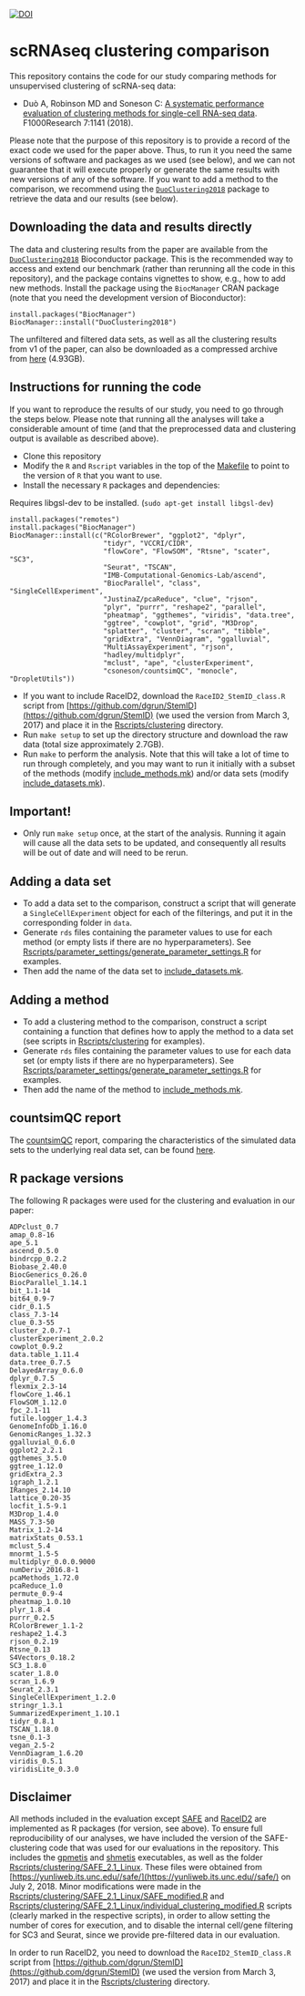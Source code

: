 [![DOI](https://zenodo.org/badge/98410072.svg)](https://zenodo.org/badge/latestdoi/98410072)

# scRNAseq clustering comparison
This repository contains the code for our study comparing methods for unsupervised clustering of scRNA-seq data:

- Duò A, Robinson MD and Soneson C: [A systematic performance evaluation of clustering methods for single-cell RNA-seq data](https://f1000research.com/articles/7-1141/v2). F1000Research 7:1141 (2018).

Please note that the purpose of this repository is to provide a record of the exact code we used for the paper above. Thus, to run it you need the same versions of software and packages as we used (see below), and we can not guarantee that it will execute properly or generate the same results with new versions of any of the software. If you want to add a method to the comparison, we recommend using the [`DuoClustering2018`](https://bioconductor.org/packages/DuoClustering2018/) package to retrieve the data and our results (see below). 

## Downloading the data and results directly
The data and clustering results from the paper are available from the [`DuoClustering2018`](https://bioconductor.org/packages/DuoClustering2018/) Bioconductor package. This is the recommended way to access and extend our benchmark (rather than rerunning all the code in this repository), and the package contains vignettes to show, e.g., how to add new methods. Install the package using the `BiocManager` CRAN package (note that you need the development version of Bioconductor):

```
install.packages("BiocManager")
BiocManager::install("DuoClustering2018")
```

The unfiltered and filtered data sets, as well as all the clustering results from v1 of the paper, can also be downloaded as a compressed archive from [here](http://imlspenticton.uzh.ch/robinson_lab/DuoClustering2018/DuoClustering2018.tar.gz) (4.93GB). 


## Instructions for running the code
If you want to reproduce the results of our study, you need to go through the steps below. Please note that running all the analyses will take a considerable amount of time (and that the preprocessed data and clustering output is available as described above).

- Clone this repository
- Modify the `R` and `Rscript` variables in the top of the [Makefile](Makefile) to point to the version of `R` that you want to use.
- Install the necessary `R` packages and dependencies:

Requires libgsl-dev to be installed. (`sudo apt-get install libgsl-dev`)

```
install.packages("remotes")
install.packages("BiocManager")
BiocManager::install(c("RColorBrewer", "ggplot2", "dplyr", 
                       "tidyr", "VCCRI/CIDR", 
                       "flowCore", "FlowSOM", "Rtsne", "scater", "SC3", 
                       "Seurat", "TSCAN", 
                       "IMB-Computational-Genomics-Lab/ascend",
                       "BiocParallel", "class", "SingleCellExperiment",
                       "JustinaZ/pcaReduce", "clue", "rjson", 
                       "plyr", "purrr", "reshape2", "parallel", 
                       "pheatmap", "ggthemes", "viridis", "data.tree", 
                       "ggtree", "cowplot", "grid", "M3Drop",
                       "splatter", "cluster", "scran", "tibble", 
                       "gridExtra", "VennDiagram", "ggalluvial", 
                       "MultiAssayExperiment", "rjson", 
                       "hadley/multidplyr",
                       "mclust", "ape", "clusterExperiment", 
                       "csoneson/countsimQC", "monocle", "DropletUtils"))
```

- If you want to include RaceID2, download the `RaceID2_StemID_class.R` script from [https://github.com/dgrun/StemID](https://github.com/dgrun/StemID) (we used the version from March 3, 2017) and place it in the [Rscripts/clustering](Rscripts/clustering) directory. 
- Run `make setup` to set up the directory structure and download the raw data (total size approximately 2.7GB).
- Run `make` to perform the analysis. Note that this will take a lot of time to run through completely, and you may want to run it initially with a subset of the methods (modify [include_methods.mk](include_methods.mk)) and/or data sets (modify [include_datasets.mk](include_datasets.mk)). 

## Important!
- Only run `make setup` once, at the start of the analysis. Running it again will cause all the data sets to be updated, and consequently all results will be out of date and will need to be rerun.

## Adding a data set
- To add a data set to the comparison, construct a script that will generate a `SingleCellExperiment` object for each of the filterings, and put it in the corresponding folder in `data`.
- Generate `rds` files containing the parameter values to use for each method (or empty lists if there are no hyperparameters). See [Rscripts/parameter_settings/generate_parameter_settings.R](Rscripts/parameter_settings/generate_parameter_settings.R) for examples.
- Then add the name of the data set to [include_datasets.mk](include_datasets.mk).

## Adding a method
- To add a clustering method to the comparison, construct a script containing a function that defines how to apply the method to a data set (see scripts in [Rscripts/clustering](Rscripts/clustering) for examples).
- Generate `rds` files containing the parameter values to use for each data set (or empty lists if there are no hyperparameters). See [Rscripts/parameter_settings/generate_parameter_settings.R](Rscripts/parameter_settings/generate_parameter_settings.R) for examples.
- Then add the name of the method to [include_methods.mk](include_methods.mk).

## countsimQC report 
The [countsimQC](https://github.com/csoneson/countsimQC) report, comparing the characteristics of the simulated data sets to the underlying real data set, can be found [here](http://imlspenticton.uzh.ch/robinson_lab/DuoClustering2018/Kumar_countsimQC.html).

## R package versions
The following R packages were used for the clustering and evaluation in our paper:

```
ADPclust_0.7
amap_0.8-16
ape_5.1
ascend_0.5.0
bindrcpp_0.2.2
Biobase_2.40.0
BiocGenerics_0.26.0
BiocParallel_1.14.1
bit_1.1-14
bit64_0.9-7
cidr_0.1.5
class_7.3-14
clue_0.3-55
cluster_2.0.7-1
clusterExperiment_2.0.2
cowplot_0.9.2
data.table_1.11.4
data.tree_0.7.5
DelayedArray_0.6.0
dplyr_0.7.5
flexmix_2.3-14
flowCore_1.46.1
FlowSOM_1.12.0
fpc_2.1-11
futile.logger_1.4.3
GenomeInfoDb_1.16.0
GenomicRanges_1.32.3
ggalluvial_0.6.0
ggplot2_2.2.1
ggthemes_3.5.0
ggtree_1.12.0
gridExtra_2.3
igraph_1.2.1
IRanges_2.14.10
lattice_0.20-35
locfit_1.5-9.1
M3Drop_1.4.0
MASS_7.3-50
Matrix_1.2-14
matrixStats_0.53.1
mclust_5.4
mnormt_1.5-5
multidplyr_0.0.0.9000
numDeriv_2016.8-1
pcaMethods_1.72.0
pcaReduce_1.0
permute_0.9-4
pheatmap_1.0.10
plyr_1.8.4
purrr_0.2.5
RColorBrewer_1.1-2
reshape2_1.4.3
rjson_0.2.19
Rtsne_0.13
S4Vectors_0.18.2
SC3_1.8.0
scater_1.8.0
scran_1.6.9
Seurat_2.3.1
SingleCellExperiment_1.2.0
stringr_1.3.1
SummarizedExperiment_1.10.1
tidyr_0.8.1
TSCAN_1.18.0
tsne_0.1-3
vegan_2.5-2
VennDiagram_1.6.20
viridis_0.5.1
viridisLite_0.3.0
```

## Disclaimer
All methods included in the evaluation except [SAFE](https://www.biorxiv.org/content/early/2018/03/28/215723) and [RaceID2]() are implemented as R packages (for version, see above). To ensure full reproducibility of our analyses, we have included the version of the SAFE-clustering code that was used for our evaluations in the repository. This includes the [gpmetis](gpmetis) and [shmetis](shmetis) executables, as well as the folder [Rscripts/clustering/SAFE_2.1_Linux](Rscripts/clustering/SAFE_2.1_Linux). These files were obtained from [https://yunliweb.its.unc.edu//safe/](https://yunliweb.its.unc.edu//safe/) on July 2, 2018. Minor modifications were made in the [Rscripts/clustering/SAFE_2.1_Linux/SAFE_modified.R](Rscripts/clustering/SAFE_2.1_Linux/SAFE_modified.R) and [Rscripts/clustering/SAFE_2.1_Linux/individual_clustering_modified.R](Rscripts/clustering/SAFE_2.1_Linux/individual_clustering_modified.R) scripts (clearly marked in the respective scripts), in order to allow setting the number of cores for execution, and to disable the internal cell/gene filtering for SC3 and Seurat, since we provide pre-filtered data in our evaluation. 

In order to run RaceID2, you need to download the `RaceID2_StemID_class.R` script from [https://github.com/dgrun/StemID](https://github.com/dgrun/StemID) (we used the version from March 3, 2017) and place it in the [Rscripts/clustering](Rscripts/clustering) directory. 
